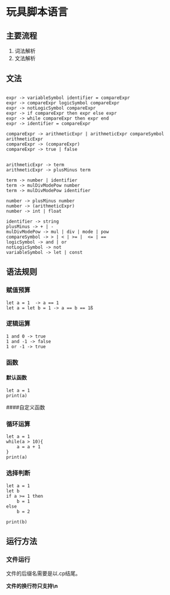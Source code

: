 # 玩具脚本语言

## 主要流程
1. 词法解析
2. 文法解析

## 文法

```****

expr -> variableSymbol identifier = compareExpr
expr -> compareExpr logicSymbol compareExpr
expr -> notLogicSymbol compareExpr
expr -> if compareExpr then expr else expr
expr -> while compareExpr then expr end
expr -> identifier = compareExpr

compareExpr -> arithmeticExpr | arithmeticExpr compareSymbol arithmeticExpr
compareExpr -> (compareExpr)
compareExpr -> true | false


arithmeticExpr -> term 
arithmeticExpr -> plusMinus term

term -> number | identifier
term -> mulDivModePow number
term -> mulDivModePow identifier

number -> plusMinus number
number -> (arithmeticExpr)
number -> int | float

identifier -> string
plusMinus -> + | -
mulDivModePow -> mul | div | mode | pow
compareSymbol -> > | < | >= |  <= | ==
logicSymbol -> and | or
notLogicSymbol -> not
variableSymbol -> let | const
```

## 语法规则

### 赋值预算
```
let a = 1  -> a == 1
let a = let b = 1 -> a == b == 1ß
```

### 逻辑运算
```
1 and 0 -> true
1 and -1 -> false
1 or -1 -> true
```

### 函数

#### 默认函数
```
let a = 1
print(a)
```

####自定义函数

### 循环运算
```
let a = 1
while(a > 10){
    a = a + 1
}
print(a)
```
### 选择判断
```
let a = 1
let b
if a >= 1 then
    b = 1
else
    b = 2
    
print(b)
```

## 运行方法

### 文件运行

文件的后缀名需要是以.cp结尾。

**文件的换行符只支持\n**